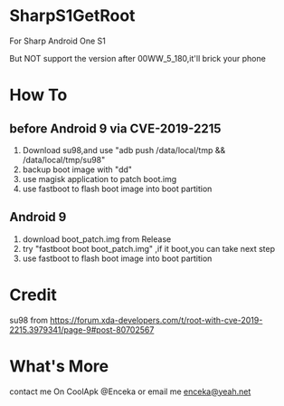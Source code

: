 # SharpS1GetRoot
For Sharp Android One S1 

But NOT support the version after 00WW_5_180,it'll brick your phone


# How To
## before Android 9 via CVE-2019-2215
  1. Download su98,and use "adb push /data/local/tmp && /data/local/tmp/su98"
  2. backup boot image with "dd"
  3. use magisk application to patch boot.img
  4. use fastboot to flash boot image into boot partition

## Android 9
  1. download boot_patch.img from Release
  2. try "fastboot boot boot_patch.img" ,if it boot,you can take next step
  3. use fastboot to flash boot image into boot partition

# Credit
  su98 from https://forum.xda-developers.com/t/root-with-cve-2019-2215.3979341/page-9#post-80702567
 
# What's More
  contact me On CoolApk @Enceka or email me enceka@yeah.net

